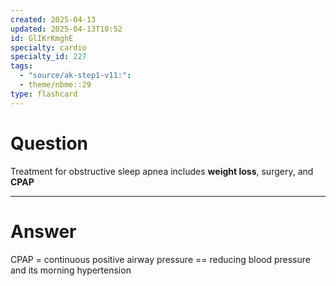 ```yaml
---
created: 2025-04-13
updated: 2025-04-13T10:52
id: GlIKrKmghE
specialty: cardio
specialty_id: 227
tags:
  - "source/ak-step1-v11:": 
  - theme/nbme::29
type: flashcard
---
```


# Question
Treatment for obstructive sleep apnea includes **weight loss**, surgery, and **CPAP**

---

# Answer
CPAP = continuous positive airway pressure == reducing blood pressure and its morning hypertension
